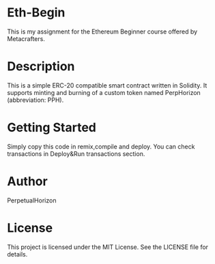 # Eth-Begin
This is my assignment for the Ethereum Beginner course offered by Metacrafters.
# Description
This is a simple ERC-20 compatible smart contract written in Solidity. It supports minting and burning of a custom token named PerpHorizon (abbreviation: PPH).
# Getting Started
Simply copy this code in remix,compile and deploy.
You can check transactions in Deploy&Run transactions section.
# Author
PerpetualHorizon
# License
This project is licensed under the MIT License. See the LICENSE file for details.

